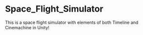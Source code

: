 # Space_Flight_Simulator
 This is a space flight simulator with elements of both Timeline and Cinemachine in Unity!
